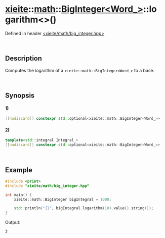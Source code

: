 # [xieite](../../../../../xieite.md)\:\:[math](../../../../../math.md)\:\:[BigInteger<Word_>](../../../big_integer.md)\:\:logarithm\<\>\(\)
Defined in header [<xieite/math/big_integer.hpp>](../../../../../../include/xieite/math/big_integer.hpp)

&nbsp;

## Description
Computes the logarithm of a `xieite::math::BigInteger<Word_>` to a base.

&nbsp;

## Synopsis
#### 1)
```cpp
[[nodiscard]] constexpr std::optional<xieite::math::BigInteger<Word_>> logarithm(const xieite::math::BigInteger<Word_>& base) const noexcept;
```
#### 2)
```cpp
template<std::integral Integral_>
[[nodiscard]] constexpr std::optional<xieite::math::BigInteger<Word_>> logarithm(Integral_ base) const noexcept;
```

&nbsp;

## Example
```cpp
#include <print>
#include "xieite/math/big_integer.hpp"

int main() {
    xieite::math::BigInteger bigIntegral = 1000;

    std::println("{}", bigIntegral.logarithm(10).value().string());
}
```
Output:
```
3
```
